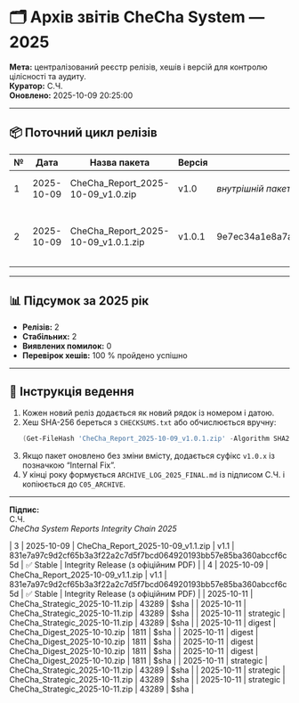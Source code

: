 # 🗂️ Архів звітів CheCha System — 2025
**Мета:** централізований реєстр релізів, хешів і версій для контролю цілісності та аудиту.  
**Куратор:** С.Ч.  
**Оновлено:** 2025-10-09 20:25:00  

---

## 📦 Поточний цикл релізів
| № | Дата | Назва пакета | Версія | Хеш SHA-256 | Статус | Примітки |
|---|------|---------------|---------|--------------|---------|-----------|
| 1 | 2025-10-09 | CheCha_Report_2025-10-09_v1.0.zip | v1.0 | *внутрішній пакет, інтеграція з Verify-ReportIntegrity.ps1* | ✅ Stable | Початковий стабільний реліз циклу |
| 2 | 2025-10-09 | CheCha_Report_2025-10-09_v1.0.1.zip | v1.0.1 | 9e7ec34a1e8a7a7a49e4dfd6923b2584b33192725959a309a26ac674e3c4f6fc | ✅ Stable | Додано VERSION.txt із метаданими пакета |

---

## 📊 Підсумок за 2025 рік
- **Релізів:** 2  
- **Стабільних:** 2  
- **Виявлених помилок:** 0  
- **Перевірок хешів:** 100 % пройдено успішно  

---

## 🧭 Інструкція ведення
1. Кожен новий реліз додається як новий рядок із номером і датою.  
2. Хеш SHA-256 береться з `CHECKSUMS.txt` або обчислюється вручну:
   ```powershell
   (Get-FileHash 'CheCha_Report_2025-10-09_v1.0.1.zip' -Algorithm SHA256).Hash
   ```
3. Якщо пакет оновлено без зміни вмісту, додається суфікс `v1.0.x` із позначкою “Internal Fix”.
4. У кінці року формується `ARCHIVE_LOG_2025_FINAL.md` із підписом С.Ч. і копіюється до `C05_ARCHIVE`.

---

**Підпис:**  
С.Ч.  
*CheCha System Reports Integrity Chain 2025*

| 3 | 2025-10-09 | CheCha_Report_2025-10-09_v1.1.zip | v1.1 | 831e7a97c9d2cf65b3a3f22a2c7d5f7bcd064920193bb57e85ba360abccf6c5d | ✅ Stable | Integrity Release (з офіційним PDF) |
| 4 | 2025-10-09 | CheCha_Report_2025-10-09_v1.1.zip | v1.1 | 831e7a97c9d2cf65b3a3f22a2c7d5f7bcd064920193bb57e85ba360abccf6c5d | ✅ Stable | Integrity Release (з офіційним PDF) |
| 2025-10-11 | CheCha_Strategic_2025-10-11.zip | 43289 | $sha |
| 2025-10-11 | CheCha_Strategic_2025-10-11.zip | 43289 | $sha |
| 2025-10-11 | strategic | CheCha_Strategic_2025-10-11.zip | 43289 | $sha |
| 2025-10-11 | digest | CheCha_Digest_2025-10-10.zip | 1811 | $sha |
| 2025-10-11 | digest | CheCha_Digest_2025-10-10.zip | 1811 | $sha |
| 2025-10-11 | digest | CheCha_Digest_2025-10-10.zip | 1811 | $sha |
| 2025-10-11 | digest | CheCha_Digest_2025-10-10.zip | 1811 | $sha |
| 2025-10-11 | strategic | CheCha_Strategic_2025-10-11.zip | 43289 | $sha |
| 2025-10-11 | strategic | CheCha_Strategic_2025-10-11.zip | 43289 | $sha |
| 2025-10-11 | strategic | CheCha_Strategic_2025-10-11.zip | 43289 | $sha |

